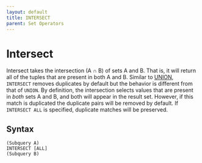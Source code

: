 ```yaml
---
layout: default
title: INTERSECT
parent: Set Operators
---
```


# Intersect

Intersect takes the intersection (A $`\cap`$ B) of sets A and B. That is, it will return all of the tuples that are present in both A and B. Similar to [UNION](union.html), `INTERSECT` removes duplicates by default but the behavior is different from that of `UNION`. By definition, the intersection selects values that are present in *both* sets A and B, and both will appear in the result set. However, if this match is duplicated the duplicate pairs will be removed by default. If `INTERSECT ALL` is specified, duplicate matches will be preserved.

## Syntax
```
(Subquery A)
INTERSECT [ALL]
(Subquery B)
```
